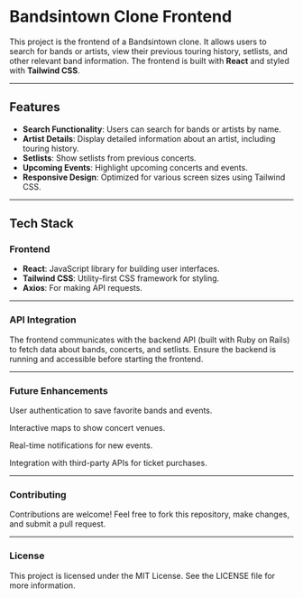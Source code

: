 # Bandsintown Clone Frontend

This project is the frontend of a Bandsintown clone. It allows users to search for bands or artists, view their previous touring history, setlists, and other relevant band information. The frontend is built with **React** and styled with **Tailwind CSS**.

---

## Features

- **Search Functionality**: Users can search for bands or artists by name.
- **Artist Details**: Display detailed information about an artist, including touring history.
- **Setlists**: Show setlists from previous concerts.
- **Upcoming Events**: Highlight upcoming concerts and events.
- **Responsive Design**: Optimized for various screen sizes using Tailwind CSS.

---

## Tech Stack

### Frontend

- **React**: JavaScript library for building user interfaces.
- **Tailwind CSS**: Utility-first CSS framework for styling.
- **Axios**: For making API requests.

---


### API Integration

The frontend communicates with the backend API (built with Ruby on Rails) to fetch data about bands, concerts, and setlists. Ensure the backend is running and accessible before starting the frontend.

---

### Future Enhancements

User authentication to save favorite bands and events.

Interactive maps to show concert venues.

Real-time notifications for new events.

Integration with third-party APIs for ticket purchases.

---

### Contributing

Contributions are welcome! Feel free to fork this repository, make changes, and submit a pull request.

---

### License

This project is licensed under the MIT License. See the LICENSE file for more information.
